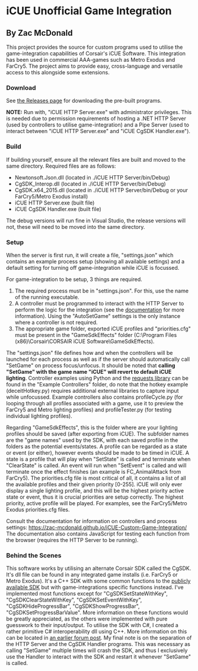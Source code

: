 # iCUE Unofficial Game Integration
## By Zac McDonald

This project provides the source for custom programs used to utilise the game-integration capabilities of Corsair's iCUE Software. This integration has been used in commercial AAA-games such as Metro Exodus and FarCry5. The project aims to provide easy, cross-language and versatile access to this alongside some extensions.

### Download

See [the Releases page](https://github.com/Zac-McDonald/iCUE-Custom-Game-Integration/releases) for downloading the pre-built programs.

**NOTE:** Run with, "iCUE HTTP Server.exe" with administrator privileges. This is needed due to permission requirements of hosting a .NET HTTP Server (used by controllers to utilise game-integration) and a Pipe Server (used to interact between "iCUE HTTP Server.exe" and "iCUE CgSDK Handler.exe").

### Build

If building yourself, ensure all the relevant files are built and moved to the same directory.
Required files are as follows:
* Newtonsoft.Json.dll (located in ./iCUE HTTP Server/bin/Debug)
* CgSDK_Interop.dll (located in ./iCUE HTTP Server/bin/Debug)
* CgSDK.x64_2015.dll (located in ./iCUE HTTP Server/bin/Debug or your FarCry5/Metro Exodus install)
* iCUE HTTP Server.exe (built file)
* iCUE CgSDK Handler.exe (built file)

The debug versions will run fine in Visual Studio, the release versions will not, these will need to be moved into the same directory.

### Setup

When the server is first run, it will create a file, "settings.json" which contains an example process setup (showing all available settings) and a default setting for turning off game-integration while iCUE is focussed.

For game-integration to be setup, 3 things are required.
1. The required process must be in "settings.json". For this, use the name of the running executable.
2. A controller must be programmed to interact with the HTTP Server to perform the logic for the integration (see the [documentation](https://zac-mcdonald.github.io/iCUE-Custom-Game-Integration/) for more information). Using the "AutoSetGame" settings is the only instance where a controller is not required.
3. The appropriate game folder, exported iCUE profiles and "priorities.cfg" must be present in the "GameSdkEffects" folder (C:\Program Files (x86)\Corsair\CORSAIR iCUE Software\GameSdkEffects).

The "settings.json" file defines how and when the controllers will be launched for each process as well as if the server should automatically call "SetGame" on process focus/unfocus. It should be noted that **calling "SetGame" with the game name "iCUE" will revert to default iCUE lighting**. Controller examples using Python and the [requests library](https://pypi.org/project/requests/) can be found in the "Example Controllers" folder, do note that the hotkey example (deceitHotkey.py) requires additional external libraries to capture input while unfocussed. Example controllers also contains profileCycle.py (for looping through all profiles associated with a game, use it to preview the FarCry5 and Metro lighting profiles) and profileTester.py (for testing individual lighting profiles).

Regarding "GameSdkEffects", this is the folder where are your lighting profiles should be saved (after exporting from iCUE). The subfolder names are the "game names" used by the SDK, with each saved profile in the folders as the potential events/states. A profile can be regarded as a state or event (or either), however events should be made to be timed in iCUE. A state is a profile that will play when "SetState" is called and terminate when "ClearState" is called. An event will run when "SetEvent" is called and will terminate once the effect finishes (an example is FC_AnimalAttack from FarCry5). The priorities.cfg file is most critical of all, it contains a list of all the available profiles and their given priority [0-255]. iCUE will only ever display a single lighting profile, and this will be the highest priority active state or event, thus it is crucial priorities are setup correctly. The highest priority, active profile will be played. For examples, see the FarCry5/Metro Exodus priorities.cfg files.

Consult the documentation for information on controllers and process settings: https://zac-mcdonald.github.io/iCUE-Custom-Game-Integration/
The documentation also contains JavaScript for testing each function from the browser (requires the HTTP Server to be running).

### Behind the Scenes

This software works by utilising an alternate Corsair SDK called the CgSDK. It's dll file can be found in any integrated game installs (i.e. FarCry5 or Metro Exodus). It's a C++ SDK with some common functions to the [publicly available SDK](https://forum.corsair.com/v3/forumdisplay.php?f=300) but with game-integrations specific functions instead. I've implemented most functions except for "CgSDKSetStateWithKey", "CgSDKClearStateWithKey", "CgSDKSetEventWithKey", "CgSDKHideProgressBar", "CgSDKShowProgressBar", "CgSDKSetProgressBarValue". More information on these functions would be greatly appreciated, as the others were implemented with pure guesswork to their input/output. To utilise the SDK with C#, I created a rather primitive C# interoperability dll using C++. More information on this can be located in [an earlier forum post](https://forum.corsair.com/v3/showthread.php?t=181358&page=2). My final note is on the separation of the HTTP Server and the CgSDK Handler programs. This was necessary as calling "SetGame" multiple times will crash the SDK, and thus I exclusively use the Handler to interact with the SDK and restart it whenever "SetGame" is called.